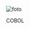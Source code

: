 ![foto](https://user-images.githubusercontent.com/113071685/189011364-eda8e6f2-02fc-4ca8-a2bf-de46ac972933.gif)

COBOL
